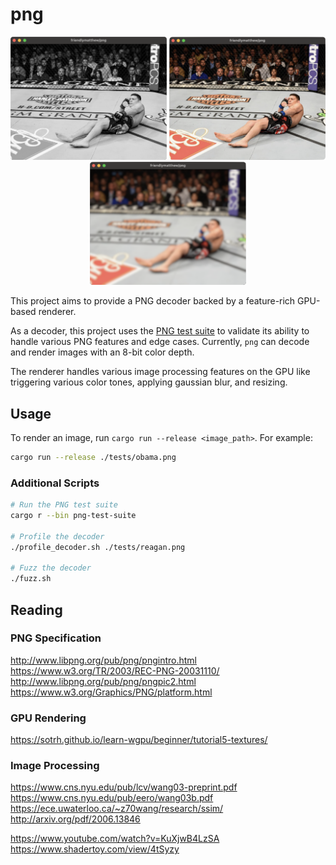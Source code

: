 # png

<p align="center">
    <img src="tests/gray_diaz.png" alt="Gray Nick Diaz" width="250"/>
    <img src="tests/diaz.png" alt="Nick Diaz" width="250"/>
    <img src="tests/diaz_blur.png" alt="Blur Nick Diaz" width="250"/>
</p>

This project aims to provide a PNG decoder backed by a feature-rich GPU-based renderer.

As a decoder, this project uses the [PNG test suite](http://www.schaik.com/pngsuite/) to validate its ability to handle
various PNG features and edge cases. Currently, `png` can decode and render images with an 8-bit color depth.

The renderer handles various image processing features on the GPU like triggering various color tones, applying gaussian
blur, and resizing.

## Usage

To render an image, run `cargo run --release <image_path>`. For example:

```bash
cargo run --release ./tests/obama.png
```

### Additional Scripts

```bash
# Run the PNG test suite
cargo r --bin png-test-suite

# Profile the decoder
./profile_decoder.sh ./tests/reagan.png

# Fuzz the decoder
./fuzz.sh
```

## Reading

### PNG Specification

http://www.libpng.org/pub/png/pngintro.html<br>
https://www.w3.org/TR/2003/REC-PNG-20031110/<br>
http://www.libpng.org/pub/png/pngpic2.html<br>
https://www.w3.org/Graphics/PNG/platform.html<br>

### GPU Rendering

https://sotrh.github.io/learn-wgpu/beginner/tutorial5-textures/<br>

### Image Processing

https://www.cns.nyu.edu/pub/lcv/wang03-preprint.pdf<br>
https://www.cns.nyu.edu/pub/eero/wang03b.pdf<br>
https://ece.uwaterloo.ca/~z70wang/research/ssim/<br>
http://arxiv.org/pdf/2006.13846<br>

https://www.youtube.com/watch?v=KuXjwB4LzSA<br>
https://www.shadertoy.com/view/4tSyzy<br>